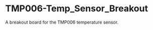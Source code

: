 TMP006-Temp_Sensor_Breakout
===========================

A breakout board for the TMP006 temperature sensor.
